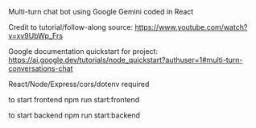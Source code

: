 Multi-turn chat bot using Google Gemini coded in React

Credit to tutorial/follow-along source:
https://www.youtube.com/watch?v=xv9UbWp_Frs

Google documentation quickstart for project:
https://ai.google.dev/tutorials/node_quickstart?authuser=1#multi-turn-conversations-chat

React/Node/Express/cors/dotenv required

to start frontend
npm run start:frontend

to start backend
npm run start:backend